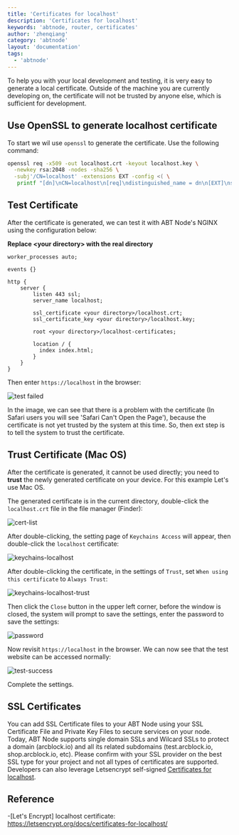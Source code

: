 ```yaml
---
title: 'Certificates for localhost'
description: 'Certificates for localhost'
keywords: 'abtnode, router, certificates'
author: 'zhenqiang'
category: 'abtnode'
layout: 'documentation'
tags:
  - 'abtnode'
---
```


To help you with your local development and testing, it is very easy to generate a local certificate. Outside of the machine you are currently developing on, the certificate will not be trusted by anyone else, which is sufficient for development.

## Use OpenSSL to generate localhost certificate

To start we wil use `openssl` to generate the certificate. Use the following command:

```bash
openssl req -x509 -out localhost.crt -keyout localhost.key \
  -newkey rsa:2048 -nodes -sha256 \
  -subj'/CN=localhost' -extensions EXT -config <( \
   printf "[dn]\nCN=localhost\n[req]\ndistinguished_name = dn\n[EXT]\nsubjectAltName=DNS:localhost\nkeyUsage=digitalSignature\nextendedKeyUsage=serverAuth")
```

## Test Certificate

After the certificate is generated, we can test it with ABT Node's NGINX using the configuration below:

**Replace \<your directory\> with the real directory**

```nginx
worker_processes auto;

events {}

http {
    server {
        listen 443 ssl;
        server_name localhost;

        ssl_certificate <your directory>/localhost.crt;
        ssl_certificate_key <your directory>/localhost.key;

        root <your directory>/localhost-certificates;

        location / {
          index index.html;
        }
    }
}
```

Then enter `https://localhost` in the browser:

![test failed](./images/test-failed.png)

In the image, we can see that there is a problem with the certificate (In Safari users you will see 'Safari Can't Open the Page'), because the certificate is not yet trusted by the system at this time.  So, then ext step is to tell the system to trust the certificate. 

## Trust Certificate (Mac OS)

After the certificate is generated, it cannot be used directly; you need to **trust** the newly generated certificate on your device. For this example Let's use Mac OS.

The generated certificate is in the current directory, double-click the `localhost.crt` file in the file manager (Finder):

![cert-list](./images/cert-list.png)

After double-clicking, the setting page of `Keychains Access` will appear, then double-click the `localhost` certificate:

![keychains-localhost](./images/keychains-localhost.png)

After double-clicking the certificate, in the settings of `Trust`, set `When using this certificate` to `Always Trust`:

![keychains-localhost-trust](./images/keychains-localhost-trust.png)

Then click the `Close` button in the upper left corner, before the window is closed, the system will prompt to save the settings, enter the password to save the settings:

![password](./images/password.png)

Now revisit `https://localhost` in the browser. We can now see that the test website can be accessed normally:

![test-success](./images/test-success.png)

Complete the settings.

## SSL Certificates 

You can add SSL Certificate files to your ABT Node using your SSL Certificate File and Private Key Files to secure services on your node. Today, ABT Node supports single domain SSLs and Wilcard SSLs to protect a domain (arcblock.io) and all its related subdomains (test.arcblock.io, shop.arcblock.io, etc). Please confirm with your SSL provider on the best SSL type for your project and not all types of certificates are supported. Developers can also leverage Letsencrypt self-signed [Certificates for localhost](./certificates-for-localhost).

## Reference

-[Let's Encrypt] localhost certificate: https://letsencrypt.org/docs/certificates-for-localhost/
